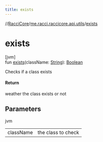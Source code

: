 ```yaml
---
title: exists
---
```

//[RacciCore](../../index.html)/[me.racci.raccicore.api.utils](index.html)/[exists](exists.html)



# exists



[jvm]\
fun [exists](exists.html)(className: [String](https://kotlinlang.org/api/latest/jvm/stdlib/kotlin/-string/index.html)): [Boolean](https://kotlinlang.org/api/latest/jvm/stdlib/kotlin/-boolean/index.html)



Checks if a class exists



#### Return



weather the class exists or not



## Parameters


jvm

| | |
|---|---|
| className | the class to check |





